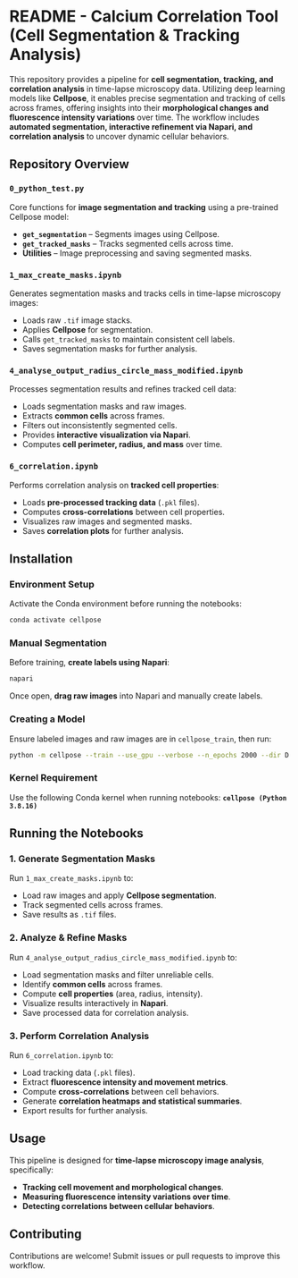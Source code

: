 # README - Calcium Correlation Tool (Cell Segmentation & Tracking Analysis)

This repository provides a pipeline for **cell segmentation, tracking, and correlation analysis** in time-lapse microscopy data. Utilizing deep learning models like **Cellpose**, it enables precise segmentation and tracking of cells across frames, offering insights into their **morphological changes and fluorescence intensity variations** over time. The workflow includes **automated segmentation, interactive refinement via Napari, and correlation analysis** to uncover dynamic cellular behaviors.

## Repository Overview

### `0_python_test.py`
Core functions for **image segmentation and tracking** using a pre-trained Cellpose model:
- **`get_segmentation`** – Segments images using Cellpose.
- **`get_tracked_masks`** – Tracks segmented cells across time.
- **Utilities** – Image preprocessing and saving segmented masks.

### `1_max_create_masks.ipynb`
Generates segmentation masks and tracks cells in time-lapse microscopy images:
- Loads raw `.tif` image stacks.
- Applies **Cellpose** for segmentation.
- Calls `get_tracked_masks` to maintain consistent cell labels.
- Saves segmentation masks for further analysis.

### `4_analyse_output_radius_circle_mass_modified.ipynb`
Processes segmentation results and refines tracked cell data:
- Loads segmentation masks and raw images.
- Extracts **common cells** across frames.
- Filters out inconsistently segmented cells.
- Provides **interactive visualization via Napari**.
- Computes **cell perimeter, radius, and mass** over time.

### `6_correlation.ipynb`
Performs correlation analysis on **tracked cell properties**:
- Loads **pre-processed tracking data** (`.pkl` files).
- Computes **cross-correlations** between cell properties.
- Visualizes raw images and segmented masks.
- Saves **correlation plots** for further analysis.

## Installation

### Environment Setup
Activate the Conda environment before running the notebooks:
```bash
conda activate cellpose
```

### Manual Segmentation
Before training, **create labels using Napari**:
```bash
napari
```
Once open, **drag raw images** into Napari and manually create labels.

### Creating a Model
Ensure labeled images and raw images are in `cellpose_train`, then run:
```bash
python -m cellpose --train --use_gpu --verbose --n_epochs 2000 --dir D:\User\training_images_for_cellpose\cellpose_train\ --img_filter _ --mask_filter _label --pretrained_model None
```

### Kernel Requirement
Use the following Conda kernel when running notebooks:
**`cellpose (Python 3.8.16)`**

## Running the Notebooks

### **1. Generate Segmentation Masks**
Run `1_max_create_masks.ipynb` to:
- Load raw images and apply **Cellpose segmentation**.
- Track segmented cells across frames.
- Save results as `.tif` files.

### **2. Analyze & Refine Masks**
Run `4_analyse_output_radius_circle_mass_modified.ipynb` to:
- Load segmentation masks and filter unreliable cells.
- Identify **common cells** across frames.
- Compute **cell properties** (area, radius, intensity).
- Visualize results interactively in **Napari**.
- Save processed data for correlation analysis.

### **3. Perform Correlation Analysis**
Run `6_correlation.ipynb` to:
- Load tracking data (`.pkl` files).
- Extract **fluorescence intensity and movement metrics**.
- Compute **cross-correlations** between cell behaviors.
- Generate **correlation heatmaps and statistical summaries**.
- Export results for further analysis.

## Usage
This pipeline is designed for **time-lapse microscopy image analysis**, specifically:
- **Tracking cell movement and morphological changes**.
- **Measuring fluorescence intensity variations over time**.
- **Detecting correlations between cellular behaviors**.

## Contributing
Contributions are welcome! Submit issues or pull requests to improve this workflow.
